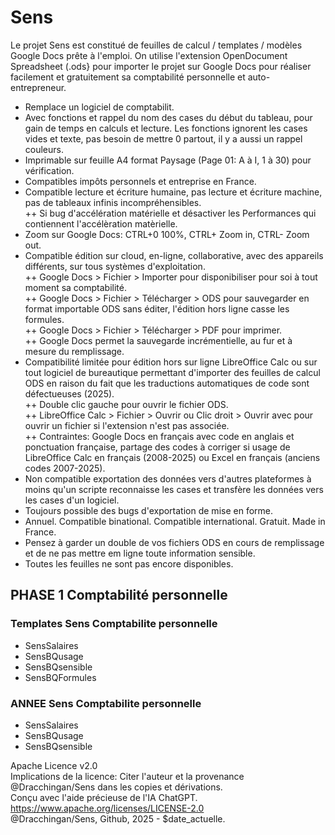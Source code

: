 # Sens
Le projet Sens est constitué de feuilles de calcul / templates / modèles Google Docs prête à l'emploi. On utilise l'extension OpenDocument Spreadsheet (.ods} pour importer le projet sur Google Docs pour réaliser facilement et gratuitement sa comptabilité personnelle et auto-entrepreneur. 
+ Remplace un logiciel de comptabilit.  
+ Avec fonctions et rappel du nom des cases du début du tableau, pour gain de temps en calculs et lecture. Les fonctions ignorent les cases vides et texte, pas besoin de mettre 0 partout, il y a aussi un rappel couleurs.  
+ Imprimable sur feuille A4 format Paysage (Page 01: A à I, 1 à 30) pour vérification.  
+ Compatibles impôts personnels et entreprise en France.  
+ Compatible lecture et écriture humaine, pas lecture et écriture machine, pas de tableaux infinis incompréhensibles.  
++ Si bug d'accélération matérielle et désactiver les Performances qui contiennent l'accélèration matèrielle.
+ Zoom sur Google Docs: CTRL+0 100%, CTRL+ Zoom in, CTRL- Zoom out.  
+ Compatible édition sur cloud, en-ligne, collaborative, avec des appareils différents, sur tous systèmes d'exploitation.  
++ Google Docs > Fichier > Importer pour disponibiliser pour soi à tout moment sa comptabilité.  
++ Google Docs > Fichier > Télécharger > ODS pour sauvegarder en format importable ODS sans éditer, l'édition hors ligne casse les formules.  
++ Google Docs > Fichier > Télécharger > PDF pour imprimer.  
++ Google Docs permet la sauvegarde incrémentielle, au fur et à mesure du remplissage.  
+ Compatibilité limitée pour édition hors sur ligne LibreOffice Calc ou sur tout logiciel de bureautique permettant d'importer des feuilles de calcul ODS en raison du fait que les traductions automatiques de code sont défectueuses (2025).  
++ Double clic gauche pour ouvrir le fichier ODS.  
++ LibreOffice Calc > Fichier > Ouvrir ou Clic droit > Ouvrir avec pour ouvrir un fichier si l'extension n'est pas associée.  
++ Contraintes: Google Docs en français avec code en anglais et ponctuation française, partage des codes à corriger si usage de LibreOffice Calc en français (2008-2025) ou Excel en français (anciens codes 2007-2025).  
+ Non compatible exportation des données vers d'autres plateformes à moins qu'un scripte reconnaisse les cases et transfère les données vers les cases d'un logiciel.
+ Toujours possible des bugs d'exportation de mise en forme.  
+ Annuel. Compatible binational. Compatible international. Gratuit. Made in France.  
+ Pensez à garder un double de vos fichiers ODS en cours de remplissage et de ne pas mettre em ligne toute information sensible.  
+ Toutes les feuilles ne sont pas encore disponibles.
## PHASE 1 Comptabilité personnelle  
### Templates Sens Comptabilite personnelle  
* SensSalaires  
* SensBQusage  
* SensBQsensible
* SensBQFormules
### ANNEE Sens Comptabilite personnelle  
* SensSalaires  
* SensBQusage  
* SensBQsensible    
  
Apache Licence v2.0    
Implications de la licence: Citer l'auteur et la provenance @Dracchingan/Sens dans les copies et dérivations.  
Conçu avec l'aide précieuse de l'IA ChatGPT.  
https://www.apache.org/licenses/LICENSE-2.0  
@Dracchingan/Sens, Github, 2025 - $date_actuelle.
  

